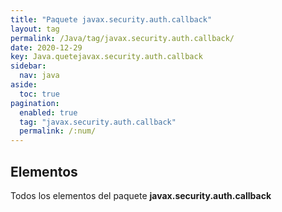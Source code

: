 ```yaml
---
title: "Paquete javax.security.auth.callback"
layout: tag
permalink: /Java/tag/javax.security.auth.callback/
date: 2020-12-29
key: Java.quetejavax.security.auth.callback
sidebar: 
  nav: java
aside: 
  toc: true
pagination: 
  enabled: true
  tag: "javax.security.auth.callback"
  permalink: /:num/
---
```


<h2>Elementos</h2>
Todos los elementos del paquete <strong>javax.security.auth.callback</strong>
